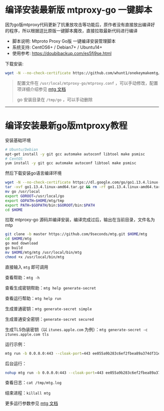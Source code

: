 # 编译安装最新版 mtproxy-go 一键脚本   
因为go版mtproxy代码更新了抗重放攻击等功能后，原作者没有直接放出编译好的程序，所以根据逗比原版一键脚本魔改，直接拉取最新代码进行编译
   
* 脚本说明: Mtproto Proxy Go版 一键编译安装管理脚本
* 系统支持: CentOS6+ / Debian7+ / Ubuntu14+
* 使用参考: https://doubibackup.com/es5fj9se.html
   
下载安装:

```bash
wget -N --no-check-certificate https://github.com/whunt1/onekeymakemtg/raw/master/mtproxy_go.sh && chmod +x mtproxy_go.sh && bash mtproxy_go.sh
```

> 配置文件在 `/usr/local/mtproxy-go/mtproxy.conf` ，可以手动修改，配置项详细介绍参见 [mtg 文档](https://github.com/9seconds/mtg#environment-variables)
>    
> go 安装目录在 `/tmp/go` ，可以手动删除

------

# 编译安装最新go版mtproxy教程

安装基础环境   

```bash
# Ubuntu/Debian
apt-get install -y git gcc automake autoconf libtool make psmisc
# CentOS
yum install -y git gcc automake autoconf libtool make psmisc
```

然后下载安装go语言编译环境  

```bash
wget -N --no-check-certificate https://dl.google.com/go/go1.13.4.linux-amd64.tar.gz 
tar -xvf go1.13.4.linux-amd64.tar.gz && rm -rf go1.13.4.linux-amd64.tar.gz
mv go /usr/local
export GOROOT=/usr/local/go
export GOPATH=$HOME/mtg/tmp
export PATH=$GOPATH/bin:$GOROOT/bin:$PATH
cd $HOME
```

拉取 mtproxy-go 源码并编译安装，编译完成过后，输出在当前目录，文件名为 mtp

```bash
git clone -b master https://github.com/9seconds/mtg.git $HOME/mtg
cd $HOME/mtg
go mod download
go build
mv $HOME/mtg/mtg /usr/local/bin/mtg
chmod +x /usr/local/bin/mtg
```

直接输入 `mtg` 即可调用

查看帮助：`mtg -h`

查看生成密钥帮助：`mtg help generate-secret`

查看运行帮助：`mtg help run`

生成普通密钥：`mtg generate-secret simple`

生成普通安全密钥：`generate-secret secured`

生成TLS伪装密钥（以 `itunes.apple.com` 为例）：`mtg generate-secret -c itunes.apple.com tls`

运行示例：

```bash
mtg run -b 0.0.0.0:443 --cloak-port=443 ee055a9b283c6ef2fbea89a374df31e7966974756e65732e6170706c652e636f6d
```

后台运行：

```bash
nohup mtg run -b 0.0.0.0:443 --cloak-port=443 ee055a9b283c6ef2fbea89a374df31e7966974756e65732e6170706c652e636f6d >> /tmp/mtg.log 2>&1 &
```
查看日志：`cat /tmp/mtg.log`

结束进程：`killall mtg`

更多运行参数参见 [mtg 文档](https://github.com/9seconds/mtg#environment-variables)